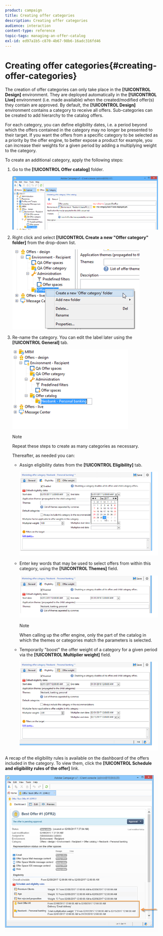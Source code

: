 ```yaml
---
product: campaign
title: Creating offer categories
description: Creating offer categories
audience: interaction
content-type: reference
topic-tags: managing-an-offer-catalog
exl-id: ed97a1b5-c870-4b67-98b6-16adc316fd46
---
```

# Creating offer categories{#creating-offer-categories}

The creation of offer categories can only take place in the **[!UICONTROL Design]** environment. They are deployed automatically in the **[!UICONTROL Live]** environment (i.e. made available) when the created/modified offer(s) they contain are approved. By default, the **[!UICONTROL Design]** environment contains a category to receive all offers. Sub-categories can be created to add hierarchy to the catalog offers.

For each category, you can define eligibility dates, i.e. a period beyond which the offers contained in the category may no longer be presented to their target. If you want the offers from a specific category to be selected as a priority by the offer engine, to better expose a product for example, you can increase their weights for a given period by adding a multiplying weight to the category.

To create an additional category, apply the following steps:

1. Go to the **[!UICONTROL Offer catalog]** folder.

   ![](assets/offer_cat_create_001.png)

1. Right click and select **[!UICONTROL Create a new "Offer category" folder]** from the drop-down list.

   ![](assets/offer_cat_create_002.png)

1. Re-name the category. You can edit the label later using the **[!UICONTROL General]** tab.

   ![](assets/offer_cat_create_003.png)

   >[!NOTE]
   >
   >Repeat these steps to create as many categories as necessary.

   Thereafter, as needed you can:

    * Assign eligibility dates from the **[!UICONTROL Eligibility]** tab.
    
      ![](assets/offer_cat_create_004.png)

    * Enter key words that may be used to select offers from within this category, using the **[!UICONTROL Themes]** field.
    
      ![](assets/offer_cat_create_005.png)

      >[!NOTE]
      >
      >When calling up the offer engine, only the part of the catalog in which the themes or categories match the parameters is selected.

    * Temporarily "boost" the offer weight of a category for a given period via the **[!UICONTROL Multiplier weight]** field.
    
      ![](assets/offer_cat_create_006.png)

A recap of the eligibility rules is available on the dashboard of the offers included in the category. To view them, click the **[!UICONTROL Schedule and eligibility rules of the offer]** link.

![](assets/offer_create_006.png)
